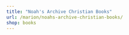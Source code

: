 ```yaml
---
title: "Noah's Archive Christian Books"
url: /marion/noahs-archive-christian-books/
shop: books
---
```

